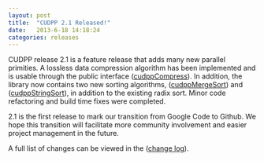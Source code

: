 ```yaml
---
layout: post
title:  "CUDPP 2.1 Released!"
date:   2013-6-18 14:18:24
categories: releases
---
```


CUDPP release 2.1 is a feature release that adds many new parallel primities.  A lossless data compression algorithm has been implemented and is usable through the public interface ([cudppCompress](http://cudpp.github.io/cudpp/2.1/group__public_interface.html#gae537bc8a91bb7d86f670c2065473b777)).  In addition, the library now contains two new sorting algorithms, ([cudppMergeSort](http://cudpp.github.io/cudpp/2.1/group__public_interface.html#ga6dfdfa4fd5c580302c5ab61b45c53b0a)) and ([cudppStringSort](http://cudpp.github.io/cudpp/2.1/group__public_interface.html#ga9436ce9ee1b4dfefa70ece1b3776f338)), in addition to the existing radix sort.  Minor code refactoring and build time fixes were completed.

2.1 is the first release to mark our transition from Google Code to Github.  We hope this transition will facilitate more community involvement and easier project management in the future.

A full list of changes can be viewed in the ([change log](http://cudpp.github.io/cudpp/2.1/changelog.html)).